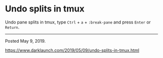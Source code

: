 # Undo splits in tmux

Undo pane splits in tmux, type `Ctrl` + `a` + `:break-pane` and press `Enter` or `Return`.

---

Posted May 9, 2019.

https://www.darklaunch.com/2019/05/09/undo-splits-in-tmux.html